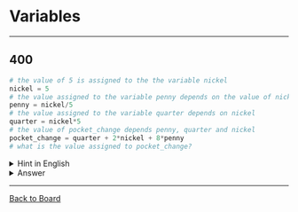 # Variables

---

## 400

```python
# the value of 5 is assigned to the the variable nickel
nickel = 5
# the value assigned to the variable penny depends on the value of nickel 
penny = nickel/5
# the value assigned to the variable quarter depends on nickel
quarter = nickel*5
# the value of pocket_change depends penny, quarter and nickel
pocket_change = quarter + 2*nickel + 8*penny
# what is the value assigned to pocket_change?
```

<details>
<summary>Hint in English</summary>
<br>
What is 25  
plus  
2 times 5  
plus
8 times 1
</details>

<details>
<summary>Answer</summary>
<br>
43
</details>

---

[Back to Board](../board.md)